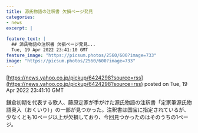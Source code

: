 ```yaml
---
title: 源氏物語の注釈書 欠損ページ発見
categories:
- news
excerpt: |
  
feature_text: |
  ## 源氏物語の注釈書 欠損ページ発見...
  Tue, 19 Apr 2022 23:41:10 GMT
feature_image: "https://picsum.photos/2560/600?image=733"
image: "https://picsum.photos/2560/600?image=733"
---
```


[https://news.yahoo.co.jp/pickup/6424298?source=rss](https://news.yahoo.co.jp/pickup/6424298?source=rss)
posted on Tue, 19 Apr 2022 23:41:10 GMT

<!--more-->

鎌倉初期を代表する歌人、藤原定家が手がけた源氏物語の注釈書「定家筆源氏物語奥入（おくいり）」の一部が見つかった。注釈書は国宝に指定されているが、少なくとも10ページ以上が欠損しており、今回見つかったのはそのうちの1ページ。
